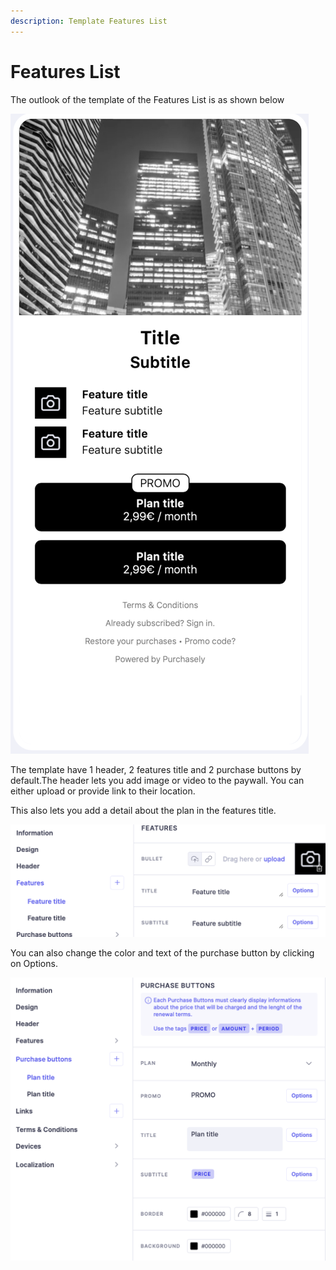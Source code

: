 ```yaml
---
description: Template Features List
---
```


# Features List

The outlook of the template of the Features List is as shown below

![](<../../../.gitbook/assets/image (187).png>)



The template have 1 header, 2 features title and 2 purchase buttons by default.The header lets you add image or video to the paywall.  You can either upload or provide link to their location.

This also lets you add a detail about the plan in the features title.

![](<../../../.gitbook/assets/image (176).png>)

You can also change the color and text of the purchase button by clicking on Options.



![](<../../../.gitbook/assets/image (179).png>)




